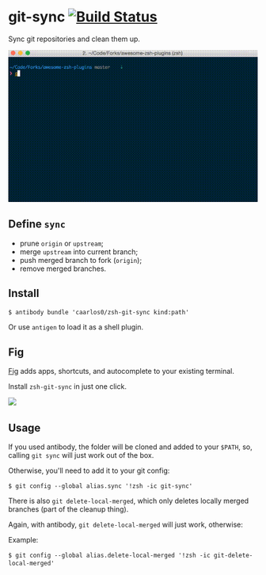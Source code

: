 # git-sync [![Build Status](https://travis-ci.org/caarlos0/zsh-git-sync.svg?branch=master)](https://travis-ci.org/caarlos0/zsh-git-sync)

Sync git repositories and clean them up.

![a gif showing git-sync in action](/git-sync.mov.gif)

## Define `sync`

- prune `origin` or `upstream`;
- merge `upstream` into current branch;
- push merged branch to fork (`origin`);
- remove merged branches.

## Install

```console
$ antibody bundle 'caarlos0/zsh-git-sync kind:path'
```

Or use `antigen` to load it as a shell plugin.

## Fig

[Fig](https://fig.io) adds apps, shortcuts, and autocomplete to your existing terminal.

Install `zsh-git-sync` in just one click.

<a href="https://fig.io/plugins/other/zsh-git-sync_caarlos0-graveyard" target="_blank"><img src="https://fig.io/badges/install-with-fig.svg" /></a>

## Usage

If you used antibody, the folder will be cloned and added to your `$PATH`,
so, calling `git sync` will just work out of the box.


Otherwise, you'll need to add it to your git config:

```console
$ git config --global alias.sync '!zsh -ic git-sync'
```

There is also `git delete-local-merged`, which only deletes
locally merged branches (part of the cleanup thing).

Again, with antibody, `git delete-local-merged` will just work, otherwise:

Example:

```console
$ git config --global alias.delete-local-merged '!zsh -ic git-delete-local-merged'
```
